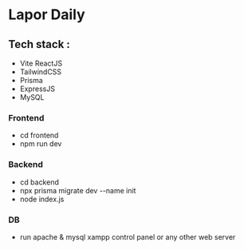 # Lapor Daily
 ## Tech stack :
 - Vite ReactJS
 - TailwindCSS
 - Prisma
 - ExpressJS
 - MySQL
   
### Frontend
- cd frontend
- npm run dev

### Backend
- cd backend
- npx prisma migrate dev --name init
- node index.js

### DB
- run apache & mysql xampp control panel or any other web server
